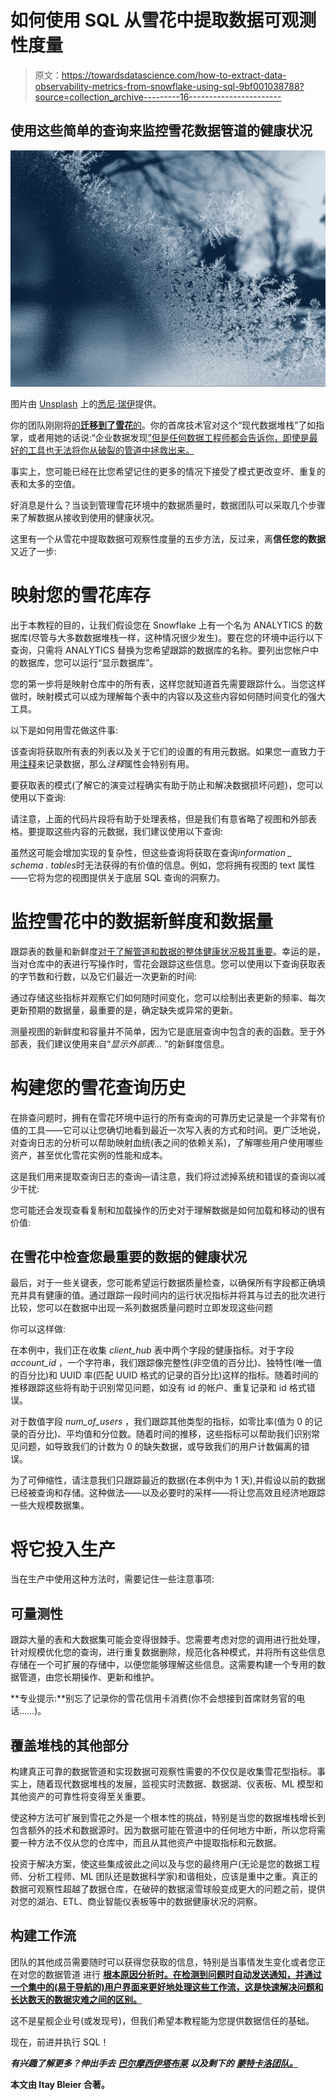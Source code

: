 # 如何使用 SQL 从雪花中提取数据可观测性度量

> 原文：<https://towardsdatascience.com/how-to-extract-data-observability-metrics-from-snowflake-using-sql-9bf001038788?source=collection_archive---------16----------------------->

## 使用这些简单的查询来监控雪花数据管道的健康状况

![](img/a329e0312d08a0349f336343c009be59.png)

图片由 [Unsplash](http://www.unsplash.com) 上的[悉尼·瑞伊](https://unsplash.com/photos/akKqjTsmEwM)提供。

你的团队刚刚将[的**迁移到了雪花**的](https://www.montecarlodata.com/how-to-migrate-to-snowflake-like-a-boss/)。你的首席技术官对这个“现代数据堆栈”了如指掌，或者用她的话说:“企业数据发现[”但是任何数据工程师都会告诉你，即使是最好的工具也无法将你从破裂的管道中拯救出来。](https://en.wikipedia.org/wiki/Star_Trek:_Discovery)

事实上，您可能已经在比您希望记住的更多的情况下接受了模式更改变坏、重复的表和太多的空值。

好消息是什么？当谈到管理雪花环境中的数据质量时，数据团队可以采取几个步骤来了解数据从接收到使用的健康状况。

这里有一个从雪花中提取数据可观察性度量的五步方法，反过来，离**信任您的数据**又近了一步:

# 映射您的雪花库存

出于本教程的目的，让我们假设您在 Snowflake 上有一个名为 ANALYTICS 的数据库(尽管与大多数数据堆栈一样，这种情况很少发生)。要在您的环境中运行以下查询，只需将 ANALYTICS 替换为您希望跟踪的数据库的名称。要列出您帐户中的数据库，您可以运行“显示数据库”。

您的第一步将是映射仓库中的所有表，这样您就知道首先需要跟踪什么。当您这样做时，映射模式可以成为理解每个表中的内容以及这些内容如何随时间变化的强大工具。

以下是如何用雪花做这件事:

该查询将获取所有表的列表以及关于它们的设置的有用元数据。如果您一直致力于用[注释](https://docs.snowflake.com/en/sql-reference/sql/comment.html)来记录数据，那么*注释*属性会特别有用。

要获取表的模式(了解它的演变过程确实有助于防止和解决数据损坏问题)，您可以使用以下查询:

请注意，上面的代码片段将有助于处理表格，但是我们有意省略了视图和外部表格。要提取这些内容的元数据，我们建议使用以下查询:

虽然这可能会增加实现的复杂性，但这些查询将获取在查询*information _ schema . tables*时无法获得的有价值的信息。例如，您将拥有视图的 text 属性——它将为您的视图提供关于底层 SQL 查询的洞察力。

# 监控雪花中的数据新鲜度和数据量

跟踪表的数量和新鲜度[对于了解管道和数据的整体健康状况极其重要](https://www.montecarlodata.com/introducing-the-5-pillars-of-data-observability/)。幸运的是，当对仓库中的表进行写操作时，雪花会跟踪这些信息。您可以使用以下查询获取表的字节数和行数，以及它们最近一次更新的时间:

通过存储这些指标并观察它们如何随时间变化，您可以绘制出表更新的频率、每次更新预期的数据量，最重要的是，确定缺失或异常的更新。

测量视图的新鲜度和容量并不简单，因为它是底层查询中包含的表的函数。至于外部表，我们建议使用来自“*显示外部表…* ”的新鲜度信息。

# 构建您的雪花查询历史

在排查问题时，拥有在雪花环境中运行的所有查询的可靠历史记录是一个非常有价值的工具——它可以让您确切地看到最近一次写入表的方式和时间。更广泛地说，对查询日志的分析可以帮助映射血统(表之间的依赖关系)，了解哪些用户使用哪些资产，甚至优化雪花实例的性能和成本。

这是我们用来提取查询日志的查询—请注意，我们将过滤掉系统和错误的查询以减少干扰:

您可能还会发现查看复制和加载操作的历史对于理解数据是如何加载和移动的很有价值:

## 在雪花中检查您最重要的数据的健康状况

最后，对于一些关键表，您可能希望运行数据质量检查，以确保所有字段都正确填充并具有健康的值。通过跟踪一段时间内的运行状况指标并将其与过去的批次进行比较，您可以在数据中出现一系列数据质量问题时立即发现这些问题

你可以这样做:

在本例中，我们正在收集 *client_hub* 表中两个字段的健康指标。对于字段 *account_id* ，一个字符串，我们跟踪像完整性(非空值的百分比)、独特性(唯一值的百分比)和 UUID 率(匹配 UUID 格式的记录的百分比)这样的指标。随着时间的推移跟踪这些将有助于识别常见问题，如没有 id 的帐户、重复记录和 id 格式错误。

对于数值字段 *num_of_users* ，我们跟踪其他类型的指标，如零比率(值为 0 的记录的百分比)、平均值和分位数。随着时间的推移，这些指标可以帮助我们识别常见问题，如导致我们的计数为 0 的缺失数据，或导致我们的用户计数偏离的错误。

为了可伸缩性，请注意我们只跟踪最近的数据(在本例中为 1 天),并假设以前的数据已经被查询和存储。这种做法——以及必要时的采样——将让您高效且经济地跟踪一些大规模数据集。

# 将它投入生产

当在生产中使用这种方法时，需要记住一些注意事项:

## 可量测性

跟踪大量的表和大数据集可能会变得很棘手。您需要考虑对您的调用进行批处理，针对规模优化您的查询，进行重复数据删除，规范化各种模式，并将所有这些信息存储在一个可扩展的存储中，以便您能够理解这些信息。这需要构建一个专用的数据管道，由您长期操作、更新和维护。

**专业提示:**别忘了记录你的雪花信用卡消费(你不会想接到首席财务官的电话……)。

## 覆盖堆栈的其他部分

构建真正可靠的数据管道和实现数据可观察性需要的不仅仅是收集雪花型指标。事实上，随着现代数据堆栈的发展，监视实时流数据、数据湖、仪表板、ML 模型和其他资产的可靠性将变得至关重要。

使这种方法可扩展到雪花之外是一个根本性的挑战，特别是当您的数据堆栈增长到包含额外的技术和数据源时。因为数据可能在管道中的任何地方中断，所以您将需要一种方法不仅从您的仓库中，而且从其他资产中提取指标和元数据。

投资于解决方案，使这些集成彼此之间以及与您的最终用户(无论是您的数据工程师、分析工程师、ML 团队还是数据科学家)和谐相处，应该是重中之重。真正的数据可观察性超越了数据仓库，在破碎的数据滚雪球般变成更大的问题之前，提供对您的湖泊、ETL、商业智能仪表板等中的数据健康状况的洞察。

## 构建工作流

团队的其他成员需要随时可以获得您获取的信息，特别是当事情发生变化或者您正在对您的数据管道 进行 [**根本原因分析时。在检测到问题时自动发送通知，并通过一个集中的(易于导航的)用户界面来更好地处理这些工作流，这是快速解决问题和长达数天的数据灾难之间的区别。**](/root-cause-analysis-for-data-engineers-782c02351697)

这不是星舰企业号(或发现号)，但我们希望本教程能为您提供数据信任的基础。

现在，前进并执行 SQL！

***有兴趣了解更多？伸出手去*** [***巴尔摩西***](https://www.linkedin.com/in/barrmoses/)*[***伊塔布莱***](https://www.linkedin.com/in/itay-bleier-28b5854/) ***以及剩下的*** [***蒙特卡洛团队。***](http://www.montecarlodata.com)*

**本文由 Itay Bleier 合著。**
